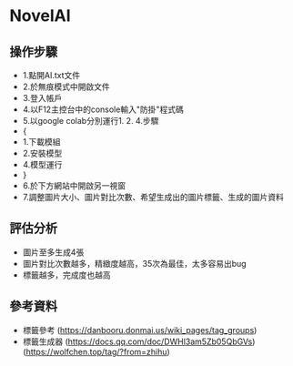 # NovelAI

## 操作步驟
- 1.點開AI.txt文件
- 2.於無痕模式中開啟文件
- 3.登入帳戶
- 4.以F12主控台中的console輸入"防掛"程式碼
- 5.以google colab分別運行1. 2. 4.步驟
-   {
-   1.下載模組
-   2.安裝模型
-   4.模型運行
-   }
- 6.於下方網站中開啟另一視窗
- 7.調整圖片大小、圖片對比次數、希望生成出的圖片標籤、生成的圖片資料

## 評估分析
- 圖片至多生成4張
- 圖片對比次數越多，精緻度越高，35次為最佳，太多容易出bug
- 標籤越多，完成度也越高

## 參考資料
- 標籤參考 (https://danbooru.donmai.us/wiki_pages/tag_groups)
- 標籤生成器 (https://docs.qq.com/doc/DWHl3am5Zb05QbGVs) (https://wolfchen.top/tag/?from=zhihu)
